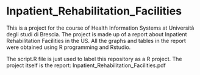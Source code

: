 # Inpatient_Rehabilitation_Facilities

This is a project for the course of Health Information Systems at Università degli studi di Brescia.
The project is made up of a report about Inpatient Rehabilitation Facilities in the US.
All the graphs and tables in the report were obtained using R programming and Rstudio.

The script.R file is just used to label this repository as a R project.
The project itself is the report: Inpatient_Rehabilitation_Facilities.pdf
